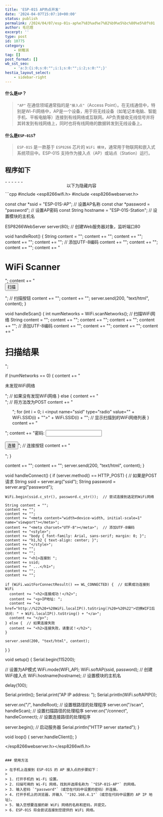 ```yaml
---
title: 'ESP-01S AP热点开发'
date: '2024-04-07T15:07:10+00:00'
status: publish
permalink: /2024/04/07/esp-01s-ap%e7%83%ad%e7%82%b9%e5%bc%80%e5%8f%91
author: 毛巳煜
excerpt: ''
type: post
id: 10775
category:
    - 树莓派
tag: []
post_format: []
wb_sst_seo:
    - 'a:3:{i:0;s:0:"";i:1;s:0:"";i:2;s:0:"";}'
hestia_layout_select:
    - sidebar-right
---
```

#### 什么是`AP`？

> `"AP"` 在通信领域通常指的是`"接入点"`（Access Point）。在无线通信中，特别是Wi-Fi网络中，AP是一个设备，用于将无线设备（如笔记本电脑、智能手机、平板电脑等）连接到有线网络或互联网。AP负责接收无线信号并将其转发到有线网络上，同时也将有线网络的数据转发到无线设备上。

#### 什么是`ESP-01S`?

> `ESP-01S` 是一款基于 `ESP8266` 芯片的 `WiFi 模块`，通常用于物联网和嵌入式系统项目中。ESP-01S 支持作为接入点（AP）或站点（Station）运行。

程序如下
----

<div style="overflow:hidden; clear:both; width: 100%; height: 40px; position: relative;">- - - - - -

 <span style="position: absolute;top: 50%;left: 50%; transform: translate(-50%, -50%); background-color: white;">以下为隐藏内容</span> </div> ```cpp
#include <esp8266wifi.h>
#include <esp8266webserver.h>

const char *ssid = "ESP-01S-AP";            // 设置AP名称
const char *password = "password";          // 设置AP密码
const String hostname = "ESP-01S-Station";  // 设置模块的主机名

ESP8266WebServer server(80);  // 创建Web服务器对象，监听端口80

void handleRoot() {
  String content = "";
  content += "";
  content += "";
  content += "<meta content="width=device-width, initial-scale=1" name="viewport"></meta>";
  content += "<meta charset="UTF-8"></meta>";  // 添加UTF-8编码
  content += "<style>";
  content += "body { font-family: Arial, sans-serif; margin: 0; }";
  content += "h1 { text-align: center; }";
  content += "form { max-width: 300px; margin: auto; }";
  content += "input[type=text], input[type=password], input[type=submit] { width: 100%; padding: 12px; margin: 6px 0; display: inline-block; border: 1px solid #ccc; border-radius: 4px; box-sizing: border-box; background-color: #008CBA; color: white; }";
  content += "</style>";
  content += "";
  content += "";
  content += "<h1>WiFi Scanner</h1>";
  content += "<form action="/scan" method="get"><input type="submit" value="扫描"></input></form>";  // 扫描按钮
  content += "";
  content += "";
  server.send(200, "text/html", content);
}

void handleScan() {
  int numNetworks = WiFi.scanNetworks();  // 扫描WiFi网络
  String content = "";
  content += "";
  content += "";
  content += "<meta content="width=device-width, initial-scale=1" name="viewport"></meta>";
  content += "<meta charset="UTF-8"></meta>";  // 添加UTF-8编码
  content += "<style>";
  content += "body { font-family: Arial, sans-serif; margin: 0; }";
  content += "h1 { text-align: center; }";
  content += "ul { list-style-type: none; padding: 0; }";
  content += "li { margin: 6px 0; }";
  content += "input[type=submit] { width: 100%; padding: 12px; margin: 6px 0; display: inline-block; border: 1px solid #ccc; border-radius: 4px; box-sizing: border-box; background-color: #4CAF50; color: white; }";
  content += "</style>";
  content += "";
  content += "";
  content += "<h1>扫描结果</h1>";

  if (numNetworks == 0) {
    content += "<p>未发现WiFi网络</p>";  // 如果没有发现WiFi网络
  } else {
    content += "<form action="/connect" method="post">";  // 将方法改为POST
    content += "<ul>";
    for (int i = 0; i <input name="ssid" type="radio" value="" + WiFi.SSID(i) + ""></input>" + WiFi.SSID(i) + "";  // 显示扫描到的WiFi网络列表
    }
    content += "</ul>";
    content += "密码: <input name="password" type="password"></input><br></br><input type="submit" value="连接"></input>";  // 连接按钮
    content += "</form>";
  }

  content += "";
  content += "";
  server.send(200, "text/html", content);
}

void handleConnect() {
  if (server.method() == HTTP_POST) {  // 如果是POST请求
    String ssid = server.arg("ssid");
    String password = server.arg("password");

    WiFi.begin(ssid.c_str(), password.c_str());  // 尝试连接到选定的WiFi网络

    String content = "";
    content += "";
    content += "";
    content += "<meta content="width=device-width, initial-scale=1" name="viewport"></meta>";
    content += "<meta charset="UTF-8"></meta>";  // 添加UTF-8编码
    content += "<style>";
    content += "body { font-family: Arial, sans-serif; margin: 0; }";
    content += "h1,h2 { text-align: center; }";
    content += "</style>";
    content += "";
    content += "";
    content += "<h1>连接到 ";
    content += ssid;
    content += " ...</h1>";
    content += "";
    content += "";

    if (WiFi.waitForConnectResult() == WL_CONNECTED) {  // 如果成功连接到WiFi
      content += "<h2>连接成功！</h2>";
      content += "<p>IP地址: ";
      content += "<a href="http://%22%20+%20WiFi.localIP().toString()%20+%20%22">切换WIFI后访问: " + WiFi.localIP().toString() + "</a>";
      content += "</p>";
    } else {  // 如果连接失败
      content += "<h2>连接失败，请重试！</h2>";
    }

    server.send(200, "text/html", content);
  }
}

void setup() {
  Serial.begin(115200);

  // 设置为AP模式
  WiFi.mode(WIFI_AP);
  WiFi.softAP(ssid, password);  // 创建WiFi接入点
  WiFi.hostname(hostname);      // 设置模块的主机名

  delay(100);

  Serial.println();
  Serial.print("AP IP address: ");
  Serial.println(WiFi.softAPIP());

  server.on("/", handleRoot);            // 设置根路径的处理程序
  server.on("/scan", handleScan);        // 设置扫描路径的处理程序
  server.on("/connect", handleConnect);  // 设置连接路径的处理程序

  server.begin();  // 启动服务器
  Serial.println("HTTP server started");
}

void loop() {
  server.handleClient();
}

</esp8266webserver.h></esp8266wifi.h>
```

### 使用方法

> 在手机上连接到 ESP-01S 的 AP 接入点的步骤如下：
> 
> 1. 打开手机的 Wi-Fi 设置。
> 2. 扫描可用的 Wi-Fi 网络，找到并选择名称为 `"ESP-01S-AP"` 的网络。
> 3. 输入密码 `"password"`（或您在代码中设置的密码）并连接。
> 4. 打开手机上的浏览器，并输入 `"192.168.4.1"`（或您在代码中设置的 AP IP 地址）。
> 5. 输入您想要连接的新 WiFi 网络的名称和密码，并提交。
> 6. ESP-01S 将会尝试连接到您提供的 WiFi 网络。